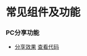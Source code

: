 # 常见组件及功能

### PC分享功能
- [分享效果](https://lena126.github.io/bird/index.html)  [查看代码](https://github.com/lena126/bird/blob/master/index.html)
